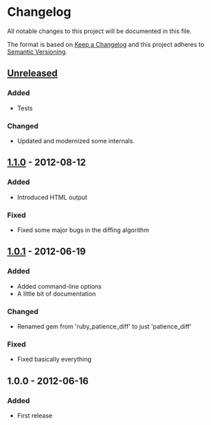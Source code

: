# Changelog

All notable changes to this project will be documented in this file.

The format is based on [Keep a Changelog](http://keepachangelog.com/en/1.0.0/)
and this project adheres to [Semantic Versioning](http://semver.org/spec/v2.0.0.html).

## [Unreleased]
### Added
* Tests

### Changed
* Updated and modernized some internals.

## [1.1.0] - 2012-08-12
### Added
* Introduced HTML output

### Fixed
* Fixed some major bugs in the diffing algorithm

## [1.0.1] - 2012-06-19

### Added
* Added command-line options
* A little bit of documentation

### Changed
* Renamed gem from 'ruby_patience_diff' to just 'patience_diff'

### Fixed
* Fixed basically everything

## 1.0.0 - 2012-06-16

### Added
* First release

[Unreleased]: https://github.com/watt/ruby_patience_diff/compare/v1.1.0...HEAD
[1.1.0]: https://github.com/watt/ruby_patience_diff/compare/v1.0.1...v1.1.0
[1.0.1]: https://github.com/watt/ruby_patience_diff/compare/v1.0.0...v1.0.1
